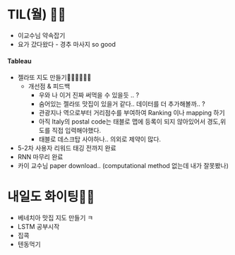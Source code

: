 # TIL(월) 🤛🏻
- 이교수님 약속잡기
- 요가 갔다왔다 - 경추 마사지 so good
#### Tableau
- 젤라또 지도 만들기🍦🍦🍦🍦🍦🍦
    - 개선점 & 피드백
        - 우와 나 이거 진짜 써먹을 수 있을듯 .. ?
        - 숨어있는 젤라또 맛집이 있을거 같다.. 데이터를 더 추가해볼까.. ?
        - 관광지나 역으로부터 거리점수를 부여하여 Ranking 이나 mapping 하기
        - 아직 Italy의 postal code는 태블로 맵에 등록이 되지 않아있어서 경도,위도를 직접 입력해야했다.
        - 태블로 데스크탑 사야하나.. 의외로 제약이 많다.
- 5-2차 사용자 리워드 태깅 전까지 완료
- RNN 마무리 완료
- 카이 교수님 paper download.. (computational method 없는데 내가 잘못봤나)

# 내일도 화이팅✌🏻
- 베네치아 맛집 지도 만들기 ㅋ
- LSTM 공부시작
- 집콕
- 텐동먹기